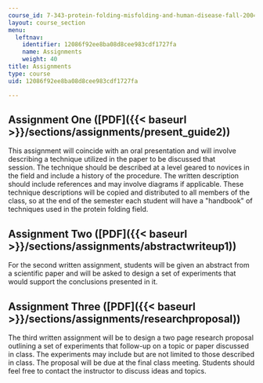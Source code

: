 ```yaml
---
course_id: 7-343-protein-folding-misfolding-and-human-disease-fall-2004
layout: course_section
menu:
  leftnav:
    identifier: 12086f92ee8ba08d8cee983cdf1727fa
    name: Assignments
    weight: 40
title: Assignments
type: course
uid: 12086f92ee8ba08d8cee983cdf1727fa

---
```


Assignment One ([PDF]({{< baseurl >}}/sections/assignments/present_guide2))
---------------------------------------------------------------------------

This assignment will coincide with an oral presentation and will involve describing a technique utilized in the paper to be discussed that session. The technique should be described at a level geared to novices in the field and include a history of the procedure. The written description should include references and may involve diagrams if applicable. These technique descriptions will be copied and distributed to all members of the class, so at the end of the semester each student will have a "handbook" of techniques used in the protein folding field.

Assignment Two ([PDF]({{< baseurl >}}/sections/assignments/abstractwriteup1))
-----------------------------------------------------------------------------

For the second written assignment, students will be given an abstract from a scientific paper and will be asked to design a set of experiments that would support the conclusions presented in it.

Assignment Three ([PDF]({{< baseurl >}}/sections/assignments/researchproposal))
-------------------------------------------------------------------------------

The third written assignment will be to design a two page research proposal outlining a set of experiments that follow-up on a topic or paper discussed in class. The experiments may include but are not limited to those described in class. The proposal will be due at the final class meeting. Students should feel free to contact the instructor to discuss ideas and topics.